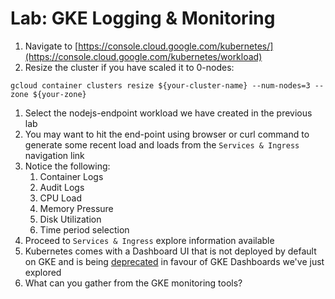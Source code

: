 # Lab: GKE Logging & Monitoring

1. Navigate to [https://console.cloud.google.com/kubernetes/](https://console.cloud.google.com/kubernetes/workload)
1. Resize the cluster if you have scaled it to 0-nodes:
  ```
  gcloud container clusters resize ${your-cluster-name} --num-nodes=3 --zone ${your-zone}
  ```
1. Select the nodejs-endpoint workload we have created in the previous lab
1. You may want to hit the end-point using browser or curl command to generate some recent load and loads from the `Services & Ingress` navigation link
1. Notice the following:
   1. Container Logs
   1. Audit Logs
   1. CPU Load
   1. Memory Pressure
   1. Disk Utilization
   1. Time period selection
1. Proceed to `Services & Ingress` explore information available
1. Kubernetes comes with a Dashboard UI that is not deployed by default on GKE and is being [deprecated](https://cloud.google.com/kubernetes-engine/docs/concepts/dashboards) in favour of GKE Dashboards we've just explored
1. What can you gather from the GKE monitoring tools?
